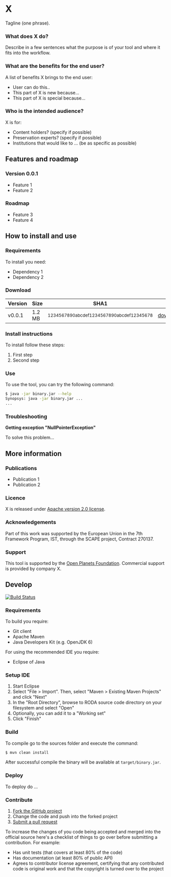 # X

Tagline (one phrase).

### What does X do?

Describe in a few sentences what the purpose is of your tool and where it fits into the workflow.

### What are the benefits for the end user?

A list of benefits X brings to the end user:

* User can do this..
* This part of X is new because...
* This part of X is special because...

### Who is the intended audience?

X is for:

* Content holders? (specify if possible)
* Preservation experts? (specify if possible)
* Institutions that would like to ... (be as specific as possible)

## Features and roadmap

### Version 0.0.1

* Feature 1
* Feature 2

### Roadmap

* Feature 3
* Feature 4

## How to install and use

### Requirements

To install you need:

* Dependency 1
* Dependency 2

### Download

| Version | Size   | SHA1                                                    |                      |
|---------|--------|---------------------------------------------------------|----------------------|
| v0.0.1  | 1.2 MB | <small>1234567890abcdef1234567890abcdef12345678</small> |[download](binary.jar)|


### Install instructions

To install follow these steps:

1. First step
2. Second step

### Use

To use the tool, you can try the following command:
```bash
$ java -jar binary.jar --help
Synopsys: java -jar binary.jar ...
...
```

### Troubleshooting

**Getting exception "NullPointerException"**

To solve this problem...


## More information

### Publications

* Publication 1
* Publication 2

### Licence

X is released under [Apache version 2.0 license](LICENSE.txt).

### Acknowledgements

Part of this work was supported by the European Union in the 7th Framework Program, IST, through the SCAPE project, Contract 270137.

### Support

This tool is supported by the [Open Planets Foundation](http://www.openplanetsfoundation.org). Commercial support is provided by company X.

## Develop

[![Build Status](https://travis-ci.org/openplanets/scape.png)](https://travis-ci.org/openplanets/scape)

### Requirements

To build you require:

* Git client
* Apache Maven
* Java Developers Kit (e.g. OpenJDK 6)

For using the recommended IDE you require:

* Eclipse of Java

### Setup IDE

1. Start Eclipse
2. Select "File > Import". Then, select "Maven > Existing Maven Projects" and click "Next"
3. In the "Root Directory", browse to RODA source code directory on your filesystem and select "Open"
4. Optionally, you can add it to a "Working set"
5. Click "Finish"

### Build

To compile go to the sources folder and execute the command:

```bash
$ mvn clean install
```

After successful compile the binary will be available at `target/binary.jar`.

### Deploy

To deploy do ...

### Contribute

1. [Fork the GitHub project](https://help.github.com/articles/fork-a-repo)
2. Change the code and push into the forked project
3. [Submit a pull request](https://help.github.com/articles/using-pull-requests)

To increase the changes of you code being accepted and merged into the official source here's a checklist of things to go over before submitting a contribution. For example:

* Has unit tests (that covers at least 80% of the code)
* Has documentation (at least 80% of public API)
* Agrees to contributor license agreement, certifying that any contributed code is original work and that the copyright is turned over to the project
